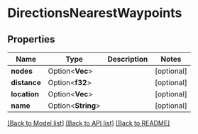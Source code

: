 # DirectionsNearestWaypoints

## Properties

Name | Type | Description | Notes
------------ | ------------- | ------------- | -------------
**nodes** | Option<**Vec<f32>**> |  | [optional]
**distance** | Option<**f32**> |  | [optional]
**location** | Option<**Vec<f32>**> |  | [optional]
**name** | Option<**String**> |  | [optional]

[[Back to Model list]](../README.md#documentation-for-models) [[Back to API list]](../README.md#documentation-for-api-endpoints) [[Back to README]](../README.md)


